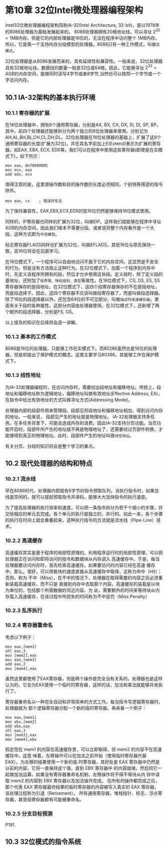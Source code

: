 # 第10章 32位Intel微处理器编程架构
Intel32位微处理器编程架构简称IA-32(Intel Architecture, 32-bit)，是以1978年的8086处理器为基础发展起来的。
8086处理器拥有20根地址线，可以寻址 $2^{20}=1MB$内存。但是它的内部处理器是16位的，无法在程序中访问整个 $1MB$内存。所以，它是第一个支持内存分段模型的处理器。8086只有一种工作模式，叫做`实模式`。

32位处理器是从8086发展而来的，具有延续性和兼容性。一般来说，32位处理器具有32根地址线，数据线的数量一般是32位或64根。因此，它能够寻址 $2^{32}=4GB$的内存空间，能够同时读写4字节或者8字节,当然也可以按照一个字节或一个字访问内存。

## 10.1 IA-32架构的基本执行环境
### 10.1.1 寄存器的扩展
在16位处理器中，拥有8个通用寄存器，分别是AX, BX, CX, DX, SI, DI, SP, BP。其中，前四个处理器还能够拆分为两个独立的8位处理器来使用。分别记为AH,AL,BH,BL,CH,CL,DH,DL。32位处理器在16位处理器的基础上，扩展了这8个通用寄存器的长度(扩展为32位)。并在其名字前加上E(Extend)表示为扩展的寄存器。如EAX, EBX, ECX, EDX等。我们可以在程序中使用这些寄存器(即使是在实模式下)，如下所示：
```
mov eax, 0xf0000005
mov ecx, eax
add edx, ecx
```
值得注意的是，这里源操作数和目的操作数的长度必须相同，个别特殊用途的指令除外。
```
mov eax, cx    ; 错误的写法
```
为了保持兼容性，EAX,EBX,ECX,EDX的低16位仍然能够保持16位模式使用。

同样的，IP寄存器也同样的扩展为32位，叫做EIP。这样我们就能够在程序中寻址 $4GB$的内存空间。因此我们根本不需要分段。或者说将整个内存看作是一个大段，这种方式即为`平坦模型`。

标志寄存器FLAGS同样也扩展为32位，叫做EFLAGS，其低16位与原先保持一致，高16位将会在后面学习。

在16位模式下，一个程序可以自由地访问不属于它的内存空间，这显然是不安全的行为。但是没有方法阻止这种行为。在32位模式下，加载一个程序到内存中时，先定义该程序所拥有的段，然后才允许使用这些段。定义段时，除了定义段的基地址，还附加了`段界限、特权级别、类型`等属性。在16位模式下，CS, DS, ES, SS寄存器保存的是段地址，在32位模式下，这四个段寄存器保存的不在是段地址，而是段选择子。因此，这四个寄存器不应该叫做段寄存器了，而是叫做段选择器。除了16位的段选择器以外，还包含64位的不可见部分，叫做`描述符高速缓存器`，里面有关于段的各种属性。这部分内容由处理器使用。在32位模式下，还新增了两个额外的段选择器，分别是FS, GS。

以上提及的知识在后续将会逐一讲解。

### 10.1.2 基本的工作模式
8086是16位的处理器，只能够工作在实模式下。而80286虽然也是16位的处理器，但是却提出了保护模式的概念。这里主要学习80386，其能够工作在保护模式下。

### 10.1.3 线性地址
为IA-32处理器编程时，在访问内存时，需要给出段地址和偏移地址。传统上，段地址和偏移地址称为逻辑地址，偏移地址叫做有效地址(Effective Address, EA)，在指令中给出有效地址的方式叫做寻址方式(Addressing Mode)。

处理器内部的段部件用来管理段。段部见将段地址和偏移地址相加，得到访问内存的地址。一般来说， 段部见产生的地址就是物理地址。
IA-32处理器支持多任务。在多任务背景下，可能会造成内存的浪费。因此IA-32支持分页功能。当页功能开启时，段部件所产生的地址就不再是物理地址了，还需要经过页部件转换，才能够得到真正的物理地址。此时，段部件产生的地址叫做`线性地址`。

有关分页、分段的知识将会是整个学习的重点。

## 10.2 现代处理器的结构和特点
### 10.2.1 流水线
早在8086时代，处理器内部就有6字节的指令预取队列。当执行指令时，如果总线是空闲的，就可以提起预取指令并译码，能够大大加快指令的执行速度。

为了提高处理器的执行效率和速度，可以把一条指令拆分为若干个细小的步骤，并交给相应的单元去完成。各个单元的执行是独立的、并行的。如此一来，各个步骤的执行在时间上就会重叠起来，这种执行指令的方法就是流水线（Pipe-Line）技术。
### 10.2.2 高速缓存
高速缓存其实是基于程序的局部性原理的。利用程序运行时的局部性原理，可以把处理器正在访问和即将访问的指令和数据块从内存调入
高速缓存中。于是，每当处理器要访问内存时，首先检索高速缓存。如果要访问的内容已经在高速
缓存中，那么，很好，可以用极快的速度直接从高速缓存中取得，这称为命中（Hit）；否则，称为
不中（Miss）。在不中的情况下，处理器在取得需要的内容之前必须重新装载高速缓存，而不只是
直接到内存中去取那个内容。高速缓存的装载是以块为单位的，包括那个所需数据的邻近内容。为
此，需要额外的时间来等待块从内存载入高速缓存，在该过程中所损失的时间称为不中惩罚（Miss 
Penalty）
### 10.2.3 乱序执行
### 10.2.4 寄存器重命名
考虑以下例子：
```
mov eax,[mem1]
shl eax,3
mov [mem2],eax
mov eax,[mem3]
add eax,2
mov [mem4],eax
```
虽然这里都使用了EAX寄存器，但是两个操作是完全没有关系的。处理器也是这样认为的，它会为EAX使用一个临时的寄存器，这样的话，加法和乘法就能够并发执行了。

寄存器重命名以一种完全自动和非常简单的方式工作。每当指令写逻辑寄存器时，处理器就为
那个逻辑寄存器分配一个新的临时寄存器。再来看一个例子：
```
mov eax,[mem1]
mov ebx,[mem2]
add ebx,eax
shl eax,3
mov [mem3],eax
mov [mem4],ebx
```
假定现在 mem1 的内容在高速缓存里，可以立即取得，但 mem2 的内容不在高速缓存中。这意
味着，左移操作可以在加法之前开始（使用临时寄存器代替 EAX）。为左移的结果使用一个新的临
时寄存器，其好处是 EAX 寄存器中仍然是以前的内容，它将一直保持这个值，直到 EBX 寄存器中
的内容就绪，然后同它一起做加法运算。如果没有寄存器重命名机制，左移操作将不得不等待从内
存中读取 mem2 的内容到 EBX 寄存器以及加法操作完成。
在所有的操作都完成之后，那个代表 EAX 寄存器最终结果的临时寄存器的内容被写入真实的
EAX 寄存器，该处理过程称为引退（Retirement）。
所有通用寄存器，堆栈指针、标志、浮点寄存器，甚至段寄存器都有可能被重命名。
### 10.2.5 分支目标预测
P191.

## 10.3 32位模式的指令系统

